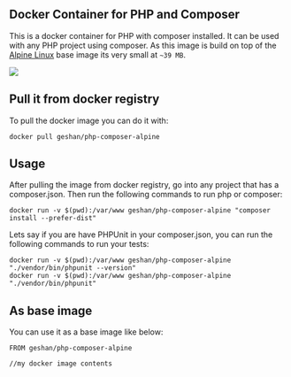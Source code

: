 ## Docker Container for PHP and Composer

This is a docker container for PHP with composer installed. It can be used with
any PHP project using composer. As this image is build on top of the
[Alpine Linux](http://www.alpinelinux.org/) base image its very small at `~39 MB`.

[![](https://badge.imagelayers.io/geshan/php-composer-alpine:latest.svg)](https://imagelayers.io/?images=geshan/php-composer-alpine:latest 'Get your own badge on imagelayers.io')

## Pull it from docker registry

To pull the docker image you can do it with:

```
docker pull geshan/php-composer-alpine
```

## Usage

After pulling the image from docker registry, go into any project that has a composer.json.
Then run the following commands to run php or composer:

```
docker run -v $(pwd):/var/www geshan/php-composer-alpine "composer install --prefer-dist"
```
Lets say if you are have PHPUnit in your composer.json, you can run the following commands
to run your tests:

```
docker run -v $(pwd):/var/www geshan/php-composer-alpine "./vendor/bin/phpunit --version"
docker run -v $(pwd):/var/www geshan/php-composer-alpine "./vendor/bin/phpunit"
```

## As base image

You can use it as a base image like below:

```
FROM geshan/php-composer-alpine

//my docker image contents
```
